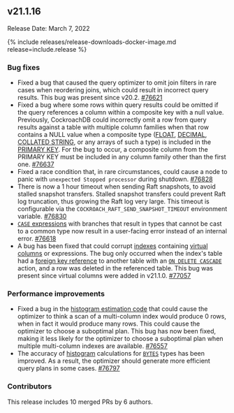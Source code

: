## v21.1.16

Release Date: March 7, 2022

{% include releases/release-downloads-docker-image.md release=include.release %}

<h3 id="v21-1-16-bug-fixes">Bug fixes</h3>

- Fixed a bug that caused the query optimizer to omit join filters in rare cases when reordering joins, which could result in incorrect query results. This bug was present since v20.2. [#76621][#76621]
- Fixed a bug where some rows within query results could be omitted if the query references a column within a composite key with a null value. Previously, CockroachDB could incorrectly omit a row from query results against a table with multiple column families when that row contains a NULL value when a composite type ([FLOAT](../v21.1/float.html), [DECIMAL](../v21.1/decimal.html), [COLLATED STRING](../v21.1/collate.html), or any arrays of such a type) is included in the [PRIMARY KEY](../v21.1/primary-key.html). For the bug to occur, a composite column from the PRIMARY KEY must be included in any column family other than the first one. [#76637][#76637]
- Fixed a race condition that, in rare circumstances, could cause a node to panic with `unexpected Stopped processor` during shutdown. [#76828][#76828]
- There is now a 1 hour timeout when sending Raft snapshots, to avoid stalled snapshot transfers. Stalled snapshot transfers could prevent Raft log truncation, thus growing the Raft log very large. This timeout is configurable via the `COCKROACH_RAFT_SEND_SNAPSHOT_TIMEOUT` environment variable. [#76830][#76830]
- [`CASE` expressions](../v21.1/scalar-expressions.html#simple-case-expressions) with branches that result in types that cannot be cast to a common type now result in a user-facing error instead of an internal error. [#76618][#76618]
- A bug has been fixed that could corrupt [indexes](../v21.1/indexes.html) containing [virtual columns](../v21.1/computed-columns.html) or expressions. The bug only occurred when the index's table had a [foreign key reference](../v21.1/foreign-key.html) to another table with an [`ON DELETE CASCADE`](../v21.1/foreign-key.html#foreign-key-actions) action, and a row was deleted in the referenced table. This bug was present since virtual columns were added in v21.1.0. [#77057][#77057]

<h3 id="v21-1-16-performance-improvements">Performance improvements</h3>

- Fixed a bug in the [histogram estimation code](../v21.1/cost-based-optimizer.html#control-histogram-collection) that could cause the optimizer to think a scan of a multi-column index would produce 0 rows, when in fact it would produce many rows. This could cause the optimizer to choose a suboptimal plan. This bug has now been fixed, making it less likely for the optimizer to choose a suboptimal plan when multiple multi-column indexes are available. [#76557][#76557]
- The accuracy of [histogram](../v21.1/cost-based-optimizer.html#control-histogram-collection) calculations for [`BYTES`](../v21.1/bytes.html) types has been improved. As a result, the optimizer should generate more efficient query plans in some cases. [#76797][#76797]

<h3 id="v21-1-16-contributors">Contributors</h3>

This release includes 10 merged PRs by 6 authors.

[#76557]: https://github.com/cockroachdb/cockroach/pull/76557
[#76618]: https://github.com/cockroachdb/cockroach/pull/76618
[#76621]: https://github.com/cockroachdb/cockroach/pull/76621
[#76637]: https://github.com/cockroachdb/cockroach/pull/76637
[#76797]: https://github.com/cockroachdb/cockroach/pull/76797
[#76828]: https://github.com/cockroachdb/cockroach/pull/76828
[#76830]: https://github.com/cockroachdb/cockroach/pull/76830
[#77057]: https://github.com/cockroachdb/cockroach/pull/77057
